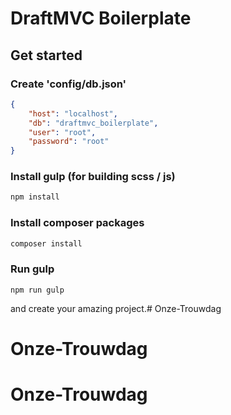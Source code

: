 # DraftMVC Boilerplate

## Get started

### Create 'config/db.json'

```json
{
    "host": "localhost",
    "db": "draftmvc_boilerplate",
    "user": "root",
    "password": "root"
}
```

### Install gulp (for building scss / js)
```bash
npm install
```

### Install composer packages
```bash
composer install
```

### Run gulp
```
npm run gulp
```


and create your amazing project.# Onze-Trouwdag
# Onze-Trouwdag
# Onze-Trouwdag
